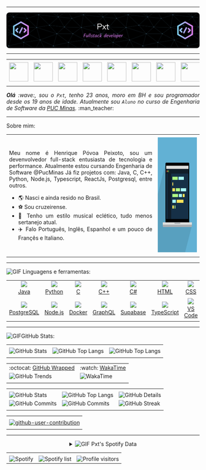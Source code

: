 

</div>

-----

<div>
<img align="center" alt="Header" src="https://github.com/HPxt/HPxt/blob/main/img/Header.png?raw=true"/>
</div>

-----

<div align="center">
<table>
<tr>
 <td align="center" colspan="11"></td>
</tr> 
<tr>
<td><a href="https://github.com/HPxt" target="_blank"><img src="https://joaopauloaramuni.github.io/image/github5.png?raw=true" width="50px" height="50px"/></a>
</td>
<td><a href="https://replit.com/@HenriquePeixot1"><img src="https://joaopauloaramuni.github.io/image/replit3.svg?raw=true" width="50px" height="50px"/></a>
</td>
<td><a href="mailto:hppeixoto14@gmail.com" target="_blank"><img src="https://joaopauloaramuni.github.io/image/gmail3.png?raw=true" width="50px" height="50px"/></a>
</td>
<td><a href="https://wa.me/5533984391959" target="_blank"><img src="https://joaopauloaramuni.github.io/image/wpp2.png?raw=true" width="50px" height="50px"/></a>
</td>
<td><a href="https://www.instagram.com/henriquepeixoto__/" target="_blank"><img src="https://joaopauloaramuni.github.io/image/insta2.png?raw=true" width="50px" height="50px"/></a>
</td>
<td><a href="https://www.linkedin.com/in/henrique-peixoto-/" target="_blank"><img src="https://joaopauloaramuni.github.io/image/linkedin2.png?raw=true" width="50px" height="50px"/></a>
</td>
<td><a href=" target="_blank"><img src="https://joaopauloaramuni.github.io/image/lattes2.png?raw=true" width="50px" height="50px"/></a>
</td>
<!--<td><a href="https://slack.com/app_redirect?channel=UVD9N6VCL"><img src="https://joaopauloaramuni.github.io/image/slack.png?raw=true" width="50px" height="50px"/></a>
</td>-->
<td><a href="https://discordapp.com/users/peixott" target="_blank"><img src="https://joaopauloaramuni.github.io/image/discord2.png?raw=true" width="50px" height="50px"/></a>
</td>
<!--td><a href="https://www.skoob.com.br/perfil/Aramuni" target="_blank"><img src="https://joaopauloaramuni.github.io/image/skoob2.png?raw=true" width="50px" height="50px"/></a>
</td-->
<!--td><a href="https://scholar.google.com.br/citations?user=OARYxSYAAAAJ&hl=pt-BR&oi=ao" target="_blank"><img src="https://joaopauloaramuni.github.io/image/scholar2.png?raw=true" width="50px" height="50px"/></a>
</td>
<td><a href="https://calendly.com/aramuni/" target="_blank"><img src="https://joaopauloaramuni.github.io/image/calendar2.png?raw=true" width="50px" height="50px"/></a>
</td-->
</tr>
<tr>
 <td align="center" colspan="11"></td>
</tr> 
</table>

</div>
<div align="justify">
<i><b>Olá</b> :wave:, sou o <code>Pxt</code>, tenho 23 anos, moro em BH e sou programador desde os 19 anos de idade. Atualmente sou <code>Aluno</code> no curso de Engenharia de Software da <a href="https://www.pucminas.br/" target="_blank">PUC Minas</a>.</i> :man_teacher:<br />
</div>


-----

Sobre mim:
<table>
<tr>
 <td align="center" colspan="2"></td>
</tr> 
<tr>
<td>
<div align="justify">
<p> 
Meu nome é Henrique Póvoa Peixoto, sou um devenvolvedor full-stack entusiasta de tecnologia e performance. Atualmente estou cursando Engenharia de Software @PucMinas
Já fiz projetos com: Java, C, C++, Python, Node.js, Typescript, ReactJs, Postgresql, entre outros.

- :earth_americas: Nasci e ainda resido no Brasil.
- :soccer: Sou cruzeirense.
- :musical_note: Tenho um estilo musical eclético, tudo menos sertanejo atual.
- :airplane: Falo Português, Inglês, Espanhol e um pouco de Françês e Italiano.
</p>
</div>
</td>
<td>
<div>
<img alt="GIF" src="https://github.com/HPxt/HPxt/blob/main/img/developer.gif?raw=true" width="650x" height="300px"/>
</div>
</td>
</tr>
<tr>
 <td align="center" colspan="2"></td>
</tr> 
</table>

</div>

-----

<img height="20" alt="GIF" src="https://joaopauloaramuni.github.io/image/skills.gif?raw=true"/>&nbsp;Linguagens e ferramentas:

<p align="center">
  <table align="center">
    <tr>
      <td align="center">
        <a href="https://www.java.com/pt-BR/" target="_blank">
          <img width="40" src="https://joaopauloaramuni.github.io/image/java.png?raw=true"><br>Java
        </a>
      </td>
      <td align="center">
        <a href="https://www.python.org/" target="_blank">
          <img width="40" src="https://joaopauloaramuni.github.io/image/python.png?raw=true"><br>Python
        </a>
      </td>
      <td align="center">
        <a href="https://www.open-std.org/jtc1/sc22/wg14/" target="_blank">
          <img width="40" src="https://joaopauloaramuni.github.io/image/c.png?raw=true"><br>C
        </a>
      </td>
      <td align="center">
        <a href="https://isocpp.org/" target="_blank">
          <img width="40" src="https://joaopauloaramuni.github.io/image/cpp.svg?raw=true"><br>C++
        </a>
      </td>
      <td align="center">
        <a href="https://docs.microsoft.com/pt-br/dotnet/csharp/" target="_blank">
          <img width="40" src="https://joaopauloaramuni.github.io/image/csharp.png?raw=true"><br>C#
        </a>
      </td>
      <td align="center">
        <a href="https://www.w3schools.com/html/" target="_blank">
          <img width="40" src="https://joaopauloaramuni.github.io/image/html.svg?raw=true"><br>HTML
        </a>
      </td>
      <td align="center">
        <a href="https://www.w3schools.com/css/" target="_blank">
          <img width="40" src="https://joaopauloaramuni.github.io/image/css.svg?raw=true"><br>CSS
        </a>
      </td>
      <td align="center">
        <a href="https://www.w3schools.com/js/" target="_blank">
          <img width="40" src="https://joaopauloaramuni.github.io/image/js.png?raw=true"><br>JavaScript
        </a>
      </td>
      <td align="center">
        <a href="https://pt-br.reactjs.org/" target="_blank">
          <img width="40" src="https://joaopauloaramuni.github.io/image/react.png?raw=true"><br>React
        </a>
      </td>
      <td align="center">
        <a href="https://www.mysql.com/" target="_blank">
          <img width="40" src="https://joaopauloaramuni.github.io/image/mysql.png?raw=true"><br>MySQL
        </a>
      </td>
    </tr>
    <tr>
      <td align="center">
        <a href="https://www.postgresql.org/" target="_blank">
          <img width="40" src="https://joaopauloaramuni.github.io/image/postgresql.png?raw=true"><br>PostgreSQL
        </a>
      </td>
      <td align="center">
        <a href="https://nodejs.org/en/" target="_blank">
          <img width="40" src="https://joaopauloaramuni.github.io/image/nodejs.png?raw=true"><br>Node.js
        </a>
      </td>
      <td align="center">
        <a href="https://www.docker.com/" target="_blank">
          <img width="40" src="https://joaopauloaramuni.github.io/image/docker.png?raw=true"><br>Docker
        </a>
      </td>
      <td align="center">
        <a href="https://graphql.org/" target="_blank">
          <img width="40" src="https://techstack-generator.vercel.app/graphql-icon.svg"><br>GraphQL
        </a>
      </td>
      <td align="center">
        <a href="https://supabase.com/" target="_blank">
          <img width="40" src="https://skillicons.dev/icons?i=supabase"><br>Supabase
        </a>
      </td>
      <td align="center">
        <a href="https://www.typescriptlang.org/" target="_blank">
          <img width="40" src="https://techstack-generator.vercel.app/ts-icon.svg"><br>TypeScript
        </a>
      </td>
      <td align="center">
        <a href="https://code.visualstudio.com/" target="_blank">
          <img width="40" src="https://joaopauloaramuni.github.io/image/vs.png?raw=true"><br>VS Code
        </a>
      </td>
      <td align="center">
        <a href="https://www.jetbrains.com/idea/" target="_blank">
          <img width="40" src="https://joaopauloaramuni.github.io/image/intellij.png?raw=true"><br>IntelliJ
        </a>
      </td>
      <td align="center">
        <a href="https://aws.amazon.com/pt/sqs/" target="_blank">
          <img width="40" src="https://joaopauloaramuni.github.io/image/sqs.png?raw=true"><br>AWS SQS
        </a>
      </td>
      <td align="center">
        <a href="https://vercel.com" target="_blank">
          <img width="40" src="https://github.com/HPxt/HPxt/blob/main/img/vercel.jpg?raw=true"><br>Vercel
        </a>
      </td>
    </tr>
  </table>
</p>

-----

<div>

<img height="20" alt="GIF" src="https://joaopauloaramuni.github.io/image/graphic.gif?raw=true"/>GitHub Stats:

<div align="center">
<table>
<tr>
 <td align="center" colspan="3"></td>
</tr> 
<tr>
<td>
<img alt="GitHub Stats" src="https://github-readme-stats.vercel.app/api?username=HPxt&show=reviews,discussions_started,discussions_answered,prs_merged,prs_merged_percentage&rank_icon=percentile&theme=dark&locale=pt-br&card_width=480"/>
</td>
<td>
<img alt="GitHub Top Langs" src="https://github-readme-stats.vercel.app/api/top-langs/?username=HPxt&theme=dark&locale=pt-br&langs_count=7"/>
</td>
<td>
<img alt="GitHub Top Langs" src="https://github-readme-stats.vercel.app/api/top-langs/?username=HPxt&layout=pie&theme=dark&locale=pt-br"/>
</td>
</tr>
<tr>
 <td align="center" colspan="3"></td>
</tr> 
</table>
<table>
<tr>
 <td align="center">:octocat: <a href="https://www.githubwrapped.io/HPxt" target="_blank">GitHub Wrapped</a></td>
 <td align="center">:watch: <a href="https://wakatime.com/@HPxt">WakaTime</a></td>
</tr>
<tr>
<td>
<img alt="GitHub Trends" src="https://api.githubtrends.io/user/svg/HPxt/langs?time_range=one_year&include_private=True&theme=dark?time_range=one_year&loc_metric=changed&theme=dark"/>
</td>
<td>
<img alt="WakaTime" src="https://github-readme-stats.vercel.app/api/wakatime?username=HPxt&theme=dark&layout=compact"/>
</td>
</tr>
<tr>
 <td align="center"></td>
 <td align="center"></td>
</tr> 
</table>
<table>
<tr>
 <td align="center" colspan="3"></td>
</tr> 
<tr>
<td>
<img alt="GitHub Stats" width="200px" src="http://github-profile-summary-cards.vercel.app/api/cards/stats?username=HPxt&theme=github_dark"/>
</td>
<td>
<img alt="GitHub Top Langs" width="200px" src="http://github-profile-summary-cards.vercel.app/api/cards/repos-per-language?username=HPxt&theme=github_dark"/>
</td>
<td>
<img alt="GitHub Details" width="420px" src="http://github-profile-summary-cards.vercel.app/api/cards/profile-details?username=HPxt&theme=github_dark"/>
</td>
</tr>
<tr>
<td>
<img alt="GitHub Commits" width="200px" src="http://github-profile-summary-cards.vercel.app/api/cards/productive-time?username=HPxt&theme=github_dark&utcOffset=8"/>
</td>
<td>
<img alt="GitHub Commits" width="200px" src="http://github-profile-summary-cards.vercel.app/api/cards/most-commit-language?username=HPxt&theme=github_dark"/>
</td>
<td>
<img alt="GitHub Streak" width="420px" src="https://streak-stats.demolab.com?user=joaopauloaramuni&theme=dark&locale=pt_BR&date_format=j%20M%5B%20Y%5D"/>
</td>
</tr>
<tr>
 <td align="center" colspan="3"></td>
</tr>
</table>

<table>
<tr>
 <td align="center"></td>
</tr>
<tr>
 <td align="center"><a href="https://github.com/marketplace/actions/generate-snake-game-from-github-contribution-grid" target="_blank"><img align="center" alt="github-user-contribution" src="https://joaopauloaramuni.github.io/image/github-user-contribution.svg?raw=true"/></a></td>
</tr>
<tr>
 <td align="center"></td>
</tr> 
</table>

-----

<div>
<details>
<summary><img height="20" alt="GIF" src="https://joaopauloaramuni.github.io/image/spotify.gif?raw=true"/> Pxt's Spotify Data</summary>
<img src="https://data-card-for-spotify.herokuapp.com/api/card?user_id=22msg4l3m7aalad2asuk2tyty" alt="Data Card for Spotify">
</details>
</div>

<div align="center">
<table>
<tr>
 <td align="center" colspan="3"></td>
</tr> 
<tr>
<td>
<img alt="Spotify" width="200px" height="270px" src="https://spotify-github-profile.kittinanx.com/api/view?uid=22msg4l3m7aalad2asuk2tyty&cover_image=true&theme=default&show_offline=false&background_color=121212&interchange=false"/>
</td>
<td>
<img alt="Spotify list" width="200px" height="270px" src="https://spotify-recently-played-readme.vercel.app/api?user=22msg4l3m7aalad2asuk2tyty&count=10"/>
</td>
<td>

<img width="175" alt="Profile visitors" src="https://komarev.com/ghpvc/?username=HPxt"/>


